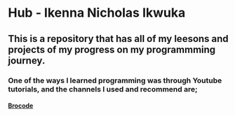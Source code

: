 # Hub - Ikenna Nicholas Ikwuka

## This is a repository that has all of my leesons and projects of my progress on my programmming journey.
### One of the ways I learned programming was through Youtube tutorials, and the channels I used and recommend are;
#### [Brocode](https://www.youtube.com/@BroCodez)
